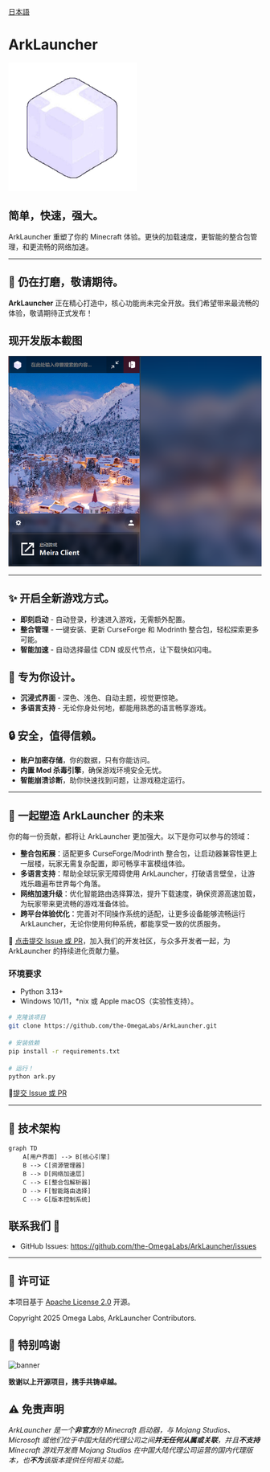 [日本語](docu/ja.md)
# ArkLauncher
![ArkLauncher Logo](src/icon/main.png)
<br>
<h2>简单，快速，强大。</h2>

ArkLauncher 重塑了你的 Minecraft 体验。更快的加载速度，更智能的整合包管理，和更流畅的网络加速。

---

## 🚧 仍在打磨，敬请期待。
**ArkLauncher** 正在精心打造中，核心功能尚未完全开放。我们希望带来最流畅的体验，敬请期待正式发布！

## 现开发版本截图
![演示截图](preview/preview-cn-dark.png)

---

## ✨ 开启全新游戏方式。 
- **即刻启动** - 自动登录，秒速进入游戏，无需额外配置。
- **整合管理** - 一键安装、更新 CurseForge 和 Modrinth 整合包，轻松探索更多可能。
- **智能加速** - 自动选择最佳 CDN 或反代节点，让下载快如闪电。

## 💖 专为你设计。 
- **沉浸式界面** - 深色、浅色、自动主题，视觉更惊艳。
- **多语言支持** - 无论你身处何地，都能用熟悉的语言畅享游戏。

## 🔒 安全，值得信赖。 
- **账户加密存储**，你的数据，只有你能访问。
- **内置 Mod 杀毒引擎**，确保游戏环境安全无忧。
- **智能崩溃诊断**，助你快速找到问题，让游戏稳定运行。

---

## 🤝 一起塑造 ArkLauncher 的未来
你的每一份贡献，都将让 ArkLauncher 更加强大。以下是你可以参与的领域：
- **整合包拓展**：适配更多 CurseForge/Modrinth 整合包，让启动器兼容性更上一层楼，玩家无需复杂配置，即可畅享丰富模组体验。
- **多语言支持**：帮助全球玩家无障碍使用 ArkLauncher，打破语言壁垒，让游戏乐趣遍布世界每个角落。
- **网络加速升级**：优化智能路由选择算法，提升下载速度，确保资源高速加载，为玩家带来更流畅的游戏准备体验。
- **跨平台体验优化**：完善对不同操作系统的适配，让更多设备能够流畅运行 ArkLauncher，无论你使用何种系统，都能享受一致的优质服务。


🔗 [点击提交 Issue 或 PR](https://github.com/the-OmegaLabs/ArkLauncher/issues)，加入我们的开发社区，与众多开发者一起，为 ArkLauncher 的持续进化贡献力量。

### 环境要求
- Python 3.13+
- Windows 10/11，*nix 或 Apple macOS（实验性支持）。

```bash
# 克隆该项目
git clone https://github.com/the-OmegaLabs/ArkLauncher.git

# 安装依赖
pip install -r requirements.txt

# 运行！
python ark.py
```

🔗[提交 Issue 或 PR](https://github.com/the-OmegaLabs/ArkLauncher/issues)

---

## 🧠 技术架构 
```mermaid
graph TD
    A[用户界面] --> B[核心引擎]
    B --> C[资源管理器]
    B --> D[网络加速层]
    C --> E[整合包解析器]
    D --> F[智能路由选择]
    C --> G[版本控制系统]
```
## 联系我们 📮
- GitHub Issues: https://github.com/the-OmegaLabs/ArkLauncher/issues
---
## 📜 许可证
本项目基于 [Apache License 2.0](https://www.apache.org/licenses/LICENSE-2.0.html) 开源。

Copyright 2025 Omega Labs, ArkLauncher Contributors.

## 🧡 特别鸣谢
![banner](https://github.com/user-attachments/assets/d0535112-f12a-4b38-944d-3a0c12c9f123)

**致谢以上开源项目，携手共铸卓越。**

## ⚠️ 免责声明
*ArkLauncher 是一个**非官方**的 Minecraft 启动器，与 Mojang Studios、Microsoft 或他们位于中国大陆的代理公司之间**并无任何从属或关联**，并且**不支持** Minecraft 游戏开发商 Mojang Studios 在中国大陆代理公司运营的国内代理版本，也**不为**该版本提供任何相关功能。*